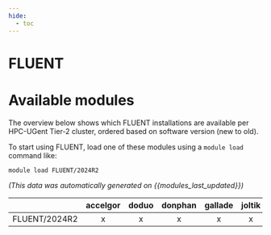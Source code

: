 ```yaml
---
hide:
  - toc
---
```


FLUENT
======

# Available modules


The overview below shows which FLUENT installations are available per HPC-UGent Tier-2 cluster, ordered based on software version (new to old).

To start using FLUENT, load one of these modules using a `module load` command like:

```shell
module load FLUENT/2024R2
```

*(This data was automatically generated on {{modules_last_updated}})*  

| |accelgor|doduo|donphan|gallade|joltik|litleo|shinx|
| :---: | :---: | :---: | :---: | :---: | :---: | :---: | :---: |
|FLUENT/2024R2|x|x|x|x|x|x|x|
